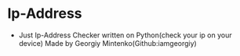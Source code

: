 # Ip-Address
- Just Ip-Address Checker written on Python(check your ip on your device)
Made by Georgiy Mintenko(Github:iamgeorgiy)
